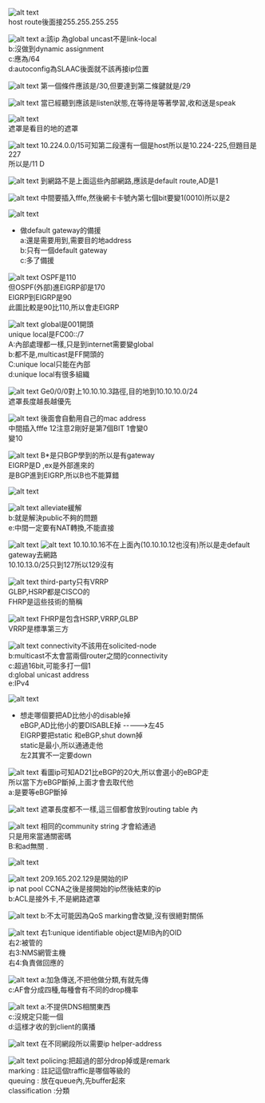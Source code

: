 ![alt text](image.png)  
host route後面接255.255.255.255  

























![alt text](image-1.png)
a:該ip 為global uncast不是link-local  
b:沒做到dynamic assignment   
c:應為/64  
d:autoconfig為SLAAC後面就不該再接ip位置 
























![alt text](image-2.png)
第一個條件應該是/30,但要達到第二條鍵就是/29  


























![alt text](image-3.png)
當已經聽到應該是listen狀態,在等待是等著學習,收和送是speak  

























![alt text](image-4.png)  
遮罩是看目的地的遮罩  


























![alt text](image-5.png)
10.224.0.0/15可知第二段還有一個是host所以是10.224-225,但題目是227  
所以是/11  D  
























![alt text](image-6.png)
到網路不是上面這些內部網路,應該是default route,AD是1  























![alt text](image-7.png)
中間要插入fffe,然後網卡卡號內第七個bit要變1(0010)所以是2  

























![alt text](image-8.png)
+ 做default gateway的備援  
a:還是需要用到,需要目的地address  
b:只有一個default gateway   
c:多了備援  























![alt text](image-9.png)
OSPF是110  
但OSPF(外部)進EIGRP卻是170  
EIGRP到EIGRP是90  
此圖比較是90比110,所以會走EIGRP  
























![alt text](image-10.png)
global是001開頭  
unique local是FC00::/7  
A:內部處理都一樣,只是到internet需要變global  
b:都不是,multicast是FF開頭的  
C:unique local只能在內部  
d:unique local有很多組織  




























![alt text](image-11.png)
Ge0/0/0對上10.10.10.3路徑,目的地到10.10.10.0/24  
遮罩長度越長越優先  





















![alt text](image-12.png)
後面會自動用自己的mac address  
中間插入fffe 
12注意2剛好是第7個BIT 1會變0  
變10  























![alt text](image-13.png)
B*是只BGP學到的所以是有gateway  
EIGRP是D ,ex是外部進來的  
是BGP進到EIGRP,所以B也不能算錯  


































![alt text](image-14.png)  




























![alt text](image-15.png)
alleviate緩解  
b:就是解決public不夠的問題    
e:中間一定要有NAT轉換,不能直接  



























![alt text](image-17.png)
![alt text](image-16.png)
10.10.10.16不在上面內(10.10.10.12也沒有)所以是走default gateway去網路  
10.10.13.0/25只到127所以129沒有  
  




























![alt text](image-18.png)
third-party只有VRRP   
GLBP,HSRP都是CISCO的  
FHRP是這些技術的簡稱  




























![alt text](image-19.png)
FHRP是包含HSRP,VRRP,GLBP  
VRRP是標準第三方  

























![alt text](image-20.png)
connectivity不該用在solicited-node  
b:multicast不太會當兩個router之間的connectivity  
c:超過16bit,可能多打一個1  
d:global unicast address  
e:IPv4  



























![alt text](image-21.png)
+ 想走哪個要把AD比他小的disable掉  
eBGP,AD比他小的要DISABLE掉 ----->左45   
EIGRP要把static 和eBGP,shut down掉  
static是最小,所以通通走他  
左2其實不一定要down   



























![alt text](image-22.png)
看圖ip可知AD21比eBGP的20大,所以會選小的eBGP走  
所以當下方eBGP斷掉,上面才會去取代他  
a:是要等eBGP斷掉   































![alt text](image-23.png)
遮罩長度都不一樣,這三個都會放到routing table 內  

























![alt text](image-24.png)
相同的community string 才會給通過  
只是用來當通關密碼  
B:和ad無關  .



























![alt text](image-25.png)  



































![alt text](image-26.png)
209.165.202.129是開始的IP  
ip nat pool CCNA之後是接開始的ip然後結束的ip  
b:ACL是接外卡,不是網路遮罩  

































![alt text](image-27.png)
b:不太可能因為QoS marking會改變,沒有很絕對關係  




























![alt text](image-28.png)
右1:unique identifiable object是MIB內的OID  
右2:被管的  
右3:NMS網管主機  
右4:負責做回應的  






























![alt text](image-29.png)
a:加急傳送,不把他做分類,有就先傳  
c:AF會分成四種,每種會有不同的drop機率   



























![alt text](image-30.png)
a:不提供DNS相關東西  
c:沒規定只能一個  
d:這様才收的到client的廣播  




























![alt text](image-31.png)
在不同網段所以需要ip helper-address  


























![alt text](image-32.png)
policing:把超過的部分drop掉或是remark  
marking : 註記這個traffic是哪個等級的    
queuing : 放在queue內,先buffer起來  
classification :分類　　　





























